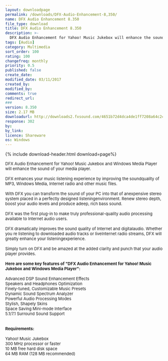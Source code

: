 ```yaml
---
layout: downloadpage
permalink: /downloads/DFX-Audio-Enhancement-8,350/
name: DFX Audio Enhancement 8.350
file_type: download
title: DFX Audio Enhancement 8.350
description: >-
  DFX Audio Enhancement for Yahoo! Music Jukebox will enhance the sound of your media player.
tags: [Audio]
category: Multimedia
sort_order: 100
rating: 100
changefreq: monthly
priority: 0.5
published: false
create_date:
modified_date: 03/11/2017
created_by:
modified_by:
comments: true
redirect_url:
###
version: 8.350
size: 2.17 MB
downloadurl: http://downloads2.fxsound.com/4651b72d4dca4de1ff7208a64c2c1b64/dfx/dfxInstall Yahoo.exe
response: 302
by:
by_link:
licence: Shareware
os: Windows
---
```


{% include download-header.html download=page%}

<p style="fix-download-text !important">
<p><font size="2">DFX Audio Enhancement for Yahoo! Music Jukebox and Windows Media Player will enhance the sound of your media player.<br />
<br />
DFX enhances your music listening experience by improving the soundquality of MP3, Windows Media, Internet radio and other music files. <br />
<br />
With DFX you can transform the sound of your PC into that of anexpensive stereo system placed in a perfectly designed listeningenvironment. Renew stereo depth, boost your audio levels and produce adeep, rich bass sound.<br />
<br />
DFX was the first plug-in to make truly professional-quality audio processing available to Internet audio users.<br />
<br />
DFX dramatically improves the sound quality of Internet and digitalaudio. Whether you re listening to downloaded audio tracks or liveInternet radio streams, DFX will greatly enhance your listeningexperience.<br />
<br />
Simply turn on DFX and be amazed at the added clarity and punch that your audio player provides.<br />
<br />
<span><strong>Here are some key features of "DFX Audio Enhancement for Yahoo! Music Jukebox and Windows Media Player":</strong></span><br />
<br />
Advanced DSP Sound Enhancement Effects <br />
Speakers and Headphones Optimization <br />
Finely-tuned, Customizable Music Presets <br />
Dynamic Sound Spectrum Analyzer <br />
Powerful Audio Processing Modes <br />
Stylish, Shapely Skins <br />
Space Saving Mini-mode Interface <br />
5.1/7.1 Surround Sound Support <br />
<br />
<br />
<span><strong>Requirements:</strong></span><br />
<br />
Yahoo! Music Jukebox <br />
300 MHz processor or faster <br />
10 MB free hard disk space <br />
64 MB RAM (128 MB recommended) <br />
</font></p></p>
